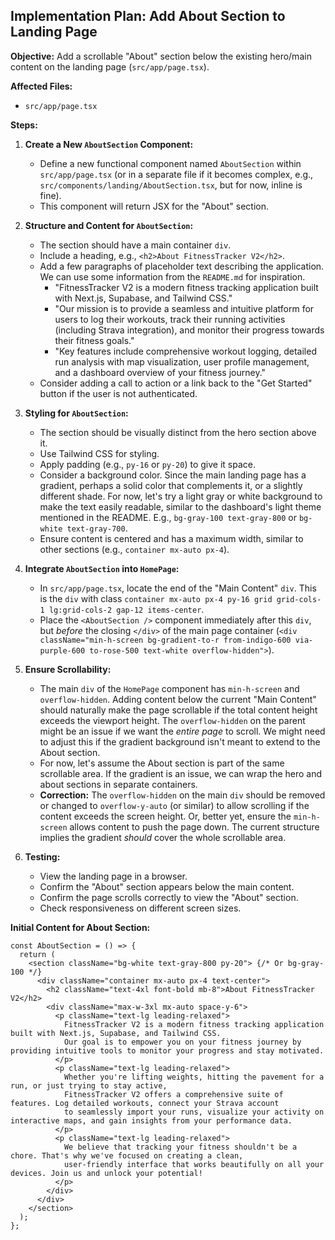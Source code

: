 ## Implementation Plan: Add About Section to Landing Page

**Objective:** Add a scrollable "About" section below the existing hero/main content on the landing page (`src/app/page.tsx`).

**Affected Files:**
- `src/app/page.tsx`

**Steps:**

1.  **Create a New `AboutSection` Component:**
    *   Define a new functional component named `AboutSection` within `src/app/page.tsx` (or in a separate file if it becomes complex, e.g., `src/components/landing/AboutSection.tsx`, but for now, inline is fine).
    *   This component will return JSX for the "About" section.

2.  **Structure and Content for `AboutSection`:**
    *   The section should have a main container `div`.
    *   Include a heading, e.g., `<h2>About FitnessTracker V2</h2>`.
    *   Add a few paragraphs of placeholder text describing the application. We can use some information from the `README.md` for inspiration.
        *   "FitnessTracker V2 is a modern fitness tracking application built with Next.js, Supabase, and Tailwind CSS."
        *   "Our mission is to provide a seamless and intuitive platform for users to log their workouts, track their running activities (including Strava integration), and monitor their progress towards their fitness goals."
        *   "Key features include comprehensive workout logging, detailed run analysis with map visualization, user profile management, and a dashboard overview of your fitness journey."
    *   Consider adding a call to action or a link back to the "Get Started" button if the user is not authenticated.

3.  **Styling for `AboutSection`:**
    *   The section should be visually distinct from the hero section above it.
    *   Use Tailwind CSS for styling.
    *   Apply padding (e.g., `py-16` or `py-20`) to give it space.
    *   Consider a background color. Since the main landing page has a gradient, perhaps a solid color that complements it, or a slightly different shade. For now, let's try a light gray or white background to make the text easily readable, similar to the dashboard's light theme mentioned in the README. E.g., `bg-gray-100 text-gray-800` or `bg-white text-gray-700`.
    *   Ensure content is centered and has a maximum width, similar to other sections (e.g., `container mx-auto px-4`).

4.  **Integrate `AboutSection` into `HomePage`:**
    *   In `src/app/page.tsx`, locate the end of the "Main Content" `div`. This is the `div` with class `container mx-auto px-4 py-16 grid grid-cols-1 lg:grid-cols-2 gap-12 items-center`.
    *   Place the `<AboutSection />` component immediately after this `div`, but *before* the closing `</div>` of the main page container (`<div className="min-h-screen bg-gradient-to-r from-indigo-600 via-purple-600 to-rose-500 text-white overflow-hidden">`).

5.  **Ensure Scrollability:**
    *   The main `div` of the `HomePage` component has `min-h-screen` and `overflow-hidden`. Adding content below the current "Main Content" should naturally make the page scrollable if the total content height exceeds the viewport height. The `overflow-hidden` on the parent might be an issue if we want the *entire page* to scroll. We might need to adjust this if the gradient background isn't meant to extend to the About section.
    *   For now, let's assume the About section is part of the same scrollable area. If the gradient is an issue, we can wrap the hero and about sections in separate containers.
    *   **Correction:** The `overflow-hidden` on the main `div` should be removed or changed to `overflow-y-auto` (or similar) to allow scrolling if the content exceeds the screen height. Or, better yet, ensure the `min-h-screen` allows content to push the page down. The current structure implies the gradient *should* cover the whole scrollable area.

6.  **Testing:**
    *   View the landing page in a browser.
    *   Confirm the "About" section appears below the main content.
    *   Confirm the page scrolls correctly to view the "About" section.
    *   Check responsiveness on different screen sizes.

**Initial Content for About Section:**

```tsx
const AboutSection = () => {
  return (
    <section className="bg-white text-gray-800 py-20"> {/* Or bg-gray-100 */}
      <div className="container mx-auto px-4 text-center">
        <h2 className="text-4xl font-bold mb-8">About FitnessTracker V2</h2>
        <div className="max-w-3xl mx-auto space-y-6">
          <p className="text-lg leading-relaxed">
            FitnessTracker V2 is a modern fitness tracking application built with Next.js, Supabase, and Tailwind CSS. 
            Our goal is to empower you on your fitness journey by providing intuitive tools to monitor your progress and stay motivated.
          </p>
          <p className="text-lg leading-relaxed">
            Whether you're lifting weights, hitting the pavement for a run, or just trying to stay active, 
            FitnessTracker V2 offers a comprehensive suite of features. Log detailed workouts, connect your Strava account 
            to seamlessly import your runs, visualize your activity on interactive maps, and gain insights from your performance data.
          </p>
          <p className="text-lg leading-relaxed">
            We believe that tracking your fitness shouldn't be a chore. That's why we've focused on creating a clean, 
            user-friendly interface that works beautifully on all your devices. Join us and unlock your potential!
          </p>
        </div>
      </div>
    </section>
  );
}; 